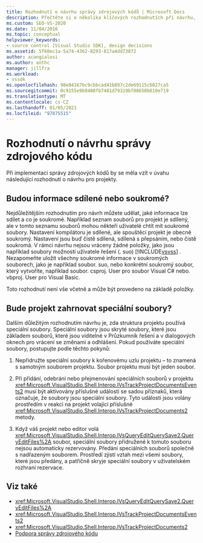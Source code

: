 ```yaml
---
title: Rozhodnutí o návrhu správy zdrojových kódů | Microsoft Docs
description: Přečtěte si o několika klíčových rozhodnutích při návrhu, která je potřeba zvážit pro projekty při implementaci správy zdrojového kódu.
ms.custom: SEO-VS-2020
ms.date: 11/04/2016
ms.topic: conceptual
helpviewer_keywords:
- source control [Visual Studio SDK], design decisions
ms.assetid: 5f60ec1a-5a74-4362-8293-817a4dd73872
author: acangialosi
ms.author: anthc
manager: jillfra
ms.workload:
- vssdk
ms.openlocfilehash: 98e84167bc9cbbcad41b897c2de69115c6827ca5
ms.sourcegitcommit: 0c9155e9b9408fb7481d79319bf08650b610e719
ms.translationtype: MT
ms.contentlocale: cs-CZ
ms.lasthandoff: 01/05/2021
ms.locfileid: "97875515"
---
```

# <a name="source-control-design-decisions"></a>Rozhodnutí o návrhu správy zdrojového kódu
Při implementaci správy zdrojových kódů by se měla vzít v úvahu následující rozhodnutí o návrhu pro projekty.

## <a name="will-information-be-shared-or-private"></a>Budou informace sdílené nebo soukromé?
 Nejdůležitějším rozhodnutím pro návrh můžete udělat, jaké informace lze sdílet a co je soukromé. Například seznam souborů pro projekt je sdílený, ale v tomto seznamu souborů mohou někteří uživatelé chtít mít soukromé soubory. Nastavení kompilátoru je sdílené, ale spouštěcí projekt je obecně soukromý. Nastavení jsou buď čistě sdílená, sdílená s přepsáním, nebo čistě soukromá. V rámci návrhu nejsou vráceny žádné položky, jako jsou například soubory možností uživatele řešení (. suo) [!INCLUDE[vsvss](../../extensibility/includes/vsvss_md.md)] . Nezapomeňte uložit všechny soukromé informace v soukromých souborech, jako je například soubor. suo, nebo konkrétní soukromý soubor, který vytvoříte, například soubor. csproj. User pro soubor Visual C# nebo. vbproj. User pro Visual Basic.

 Toto rozhodnutí není vše včetně a může být provedeno na základě položky.

## <a name="will-the-project-include-special-files"></a>Bude projekt zahrnovat speciální soubory?
 Dalším důležitým rozhodnutím návrhu je, zda struktura projektu používá speciální soubory. Speciální soubory jsou skryté soubory, které jsou základem souborů, které jsou viditelné v Průzkumník řešení a v dialogových oknech pro vrácení se změnami a odhlášení. Pokud používáte speciální soubory, postupujte podle těchto pokynů:

1. Nepřidružte speciální soubory k kořenovému uzlu projektu – to znamená s samotným souborem projektu. Soubor projektu musí být jeden soubor.

2. Při přidání, odebrání nebo přejmenování speciálních souborů v projektu <xref:Microsoft.VisualStudio.Shell.Interop.IVsTrackProjectDocumentsEvents2> musí být aktivovány příslušné události se sadou příznaků, která označuje, že soubory jsou speciální soubory. Tyto události jsou volány prostředím v reakci na projekt volající příslušné <xref:Microsoft.VisualStudio.Shell.Interop.IVsTrackProjectDocuments2> metody.

3. Když váš projekt nebo editor volá <xref:Microsoft.VisualStudio.Shell.Interop.IVsQueryEditQuerySave2.QueryEditFiles%2A> soubor, speciální soubory přidružené k tomuto souboru nejsou automaticky rezervovány. Předání speciálních souborů společně s nadřazeným souborem. Prostředí zjistí vztah mezi všemi soubory, které jsou předány, a patřičně skryje speciální soubory v uživatelském rozhraní rezervace.

## <a name="see-also"></a>Viz také
- <xref:Microsoft.VisualStudio.Shell.Interop.IVsQueryEditQuerySave2.QueryEditFiles%2A>
- <xref:Microsoft.VisualStudio.Shell.Interop.IVsTrackProjectDocumentsEvents2>
- <xref:Microsoft.VisualStudio.Shell.Interop.IVsTrackProjectDocuments2>
- [Podpora správy zdrojového kódu](../../extensibility/internals/supporting-source-control.md)
